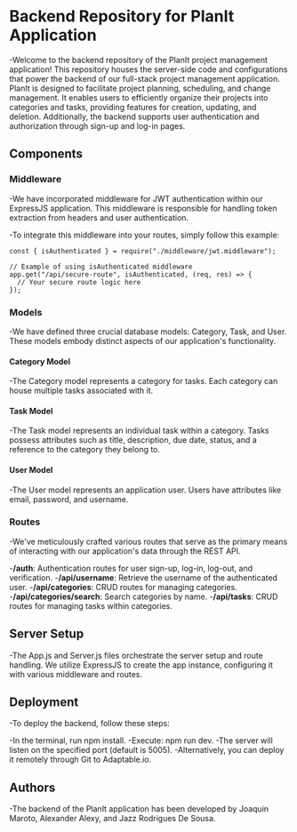 # Backend Repository for PlanIt Application
-Welcome to the backend repository of the PlanIt project management application! This repository houses the server-side code and configurations that power the backend of our full-stack project management application. PlanIt is designed to facilitate project planning, scheduling, and change management. It enables users to efficiently organize their projects into categories and tasks, providing features for creation, updating, and deletion. Additionally, the backend supports user authentication and authorization through sign-up and log-in pages.

## Components
### Middleware
-We have incorporated middleware for JWT authentication within our ExpressJS application. This middleware is responsible for handling token extraction from headers and user authentication.

-To integrate this middleware into your routes, simply follow this example:

```
const { isAuthenticated } = require("./middleware/jwt.middleware");

// Example of using isAuthenticated middleware
app.get("/api/secure-route", isAuthenticated, (req, res) => {
  // Your secure route logic here
});
```

### Models
-We have defined three crucial database models: Category, Task, and User. These models embody distinct aspects of our application's functionality.

#### Category Model
-The Category model represents a category for tasks. Each category can house multiple tasks associated with it.

#### Task Model
-The Task model represents an individual task within a category. Tasks possess attributes such as title, description, due date, status, and a reference to the category they belong to.

#### User Model
-The User model represents an application user. Users have attributes like email, password, and username.

### Routes
-We've meticulously crafted various routes that serve as the primary means of interacting with our application's data through the REST API.

-**/auth**: Authentication routes for user sign-up, log-in, log-out, and verification.
-**/api/username**: Retrieve the username of the authenticated user.
-**/api/categories**: CRUD routes for managing categories.
-**/api/categories/search**: Search categories by name.
-**/api/tasks**: CRUD routes for managing tasks within categories.

## Server Setup
-The App.js and Server.js files orchestrate the server setup and route handling. We utilize ExpressJS to create the app instance, configuring it with various middleware and routes.

## Deployment
-To deploy the backend, follow these steps:

-In the terminal, run npm install.
-Execute: npm run dev.
-The server will listen on the specified port (default is 5005).
-Alternatively, you can deploy it remotely through Git to Adaptable.io.

## Authors
-The backend of the PlanIt application has been developed by Joaquin Maroto, Alexander Alexy, and Jazz Rodrigues De Sousa.

